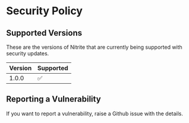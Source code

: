 # Security Policy

## Supported Versions

These are the versions of Nitrite that are
currently being supported with security updates.

| Version | Supported          |
| ------- | ------------------ |
| 1.0.0   | :white_check_mark: |

## Reporting a Vulnerability

If you want to report a vulnerability, raise a Github issue with the details. 
